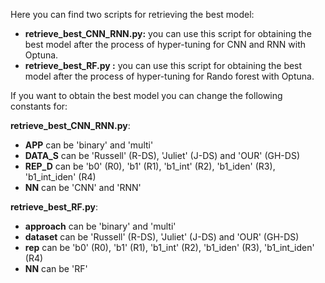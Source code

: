 
Here you can find two scripts for retrieving the best model:
* **retrieve_best_CNN_RNN.py:** you can use this script for obtaining the best model after the process of hyper-tuning  for CNN and RNN with Optuna. 
* **retrieve_best_RF.py :** you can use this script for obtaining the best model after the process of hyper-tuning  for Rando forest with Optuna. 

If you want to obtain the best model you can change the following constants for:

**retrieve_best_CNN_RNN.py**:

* **APP** can be 'binary' and 'multi' 
* **DATA_S** can be 'Russell' (R-DS), 'Juliet' (J-DS) and 'OUR' (GH-DS)
* **REP_D** can be 'b0' (R0), 'b1' (R1), 'b1_int' (R2), 'b1_iden' (R3), 'b1_int_iden' (R4)
* **NN**  can be 'CNN' and 'RNN'


**retrieve_best_RF.py**:

* **approach** can be 'binary' and 'multi' 
* **dataset** can be 'Russell' (R-DS), 'Juliet' (J-DS) and 'OUR' (GH-DS)
* **rep** can be 'b0' (R0), 'b1' (R1), 'b1_int' (R2), 'b1_iden' (R3), 'b1_int_iden' (R4)
* **NN**  can be 'RF'

